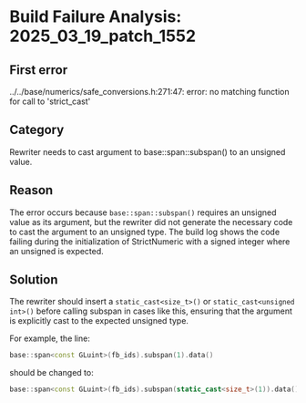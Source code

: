 # Build Failure Analysis: 2025_03_19_patch_1552

## First error

../../base/numerics/safe_conversions.h:271:47: error: no matching function for call to 'strict_cast'

## Category
Rewriter needs to cast argument to base::span::subspan() to an unsigned value.

## Reason
The error occurs because `base::span::subspan()` requires an unsigned value as its argument, but the rewriter did not generate the necessary code to cast the argument to an unsigned type. The build log shows the code failing during the initialization of StrictNumeric with a signed integer where an unsigned is expected.

## Solution
The rewriter should insert a `static_cast<size_t>()` or `static_cast<unsigned int>()` before calling subspan in cases like this, ensuring that the argument is explicitly cast to the expected unsigned type.

For example, the line:

```c++
base::span<const GLuint>(fb_ids).subspan(1).data()
```

should be changed to:

```c++
base::span<const GLuint>(fb_ids).subspan(static_cast<size_t>(1)).data()